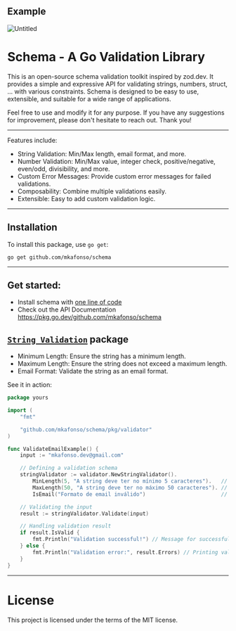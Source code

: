 ## Example

![Untitled](https://github.com/user-attachments/assets/ae518aa4-c4ba-420c-af1c-236271114b33)


# Schema - A Go Validation Library


This is an open-source schema validation toolkit inspired by zod.dev. It provides a simple and expressive API for validating strings, numbers, struct, ... with various constraints. Schema is designed to be easy to use, extensible, and suitable for a wide range of applications.

Feel free to use and modify it for any purpose. If you have any suggestions for improvement, please don't hesitate to reach out. Thank you!

---

Features include:

-   String Validation: Min/Max length, email format, and more.
-   Number Validation: Min/Max value, integer check, positive/negative, even/odd, divisibility, and more.
-   Custom Error Messages: Provide custom error messages for failed validations.
-   Composability: Combine multiple validations easily.
-   Extensible: Easy to add custom validation logic.

---

## Installation

To install this package, use `go get`:

    go get github.com/mkafonso/schema

---

## Get started:

-   Install schema with [one line of code](#installation)
-   Check out the API Documentation https://pkg.go.dev/github.com/mkafonso/schema

## [`String Validation`](https://pkg.go.dev/github.com/mkafonso/schema/string "API documentation") package

-   Minimum Length: Ensure the string has a minimum length.
-   Maximum Length: Ensure the string does not exceed a maximum length.
-   Email Format: Validate the string as an email format.

See it in action:

```go
package yours

import (
	"fmt"

	"github.com/mkafonso/schema/pkg/validator"
)

func ValidateEmailExample() {
	input := "mkafonso.dev@gmail.com"

	// Defining a validation schema
	stringValidator := validator.NewStringValidator().
		MinLength(5, "A string deve ter no mínimo 5 caracteres").   // Sets minimum length constraint
		MaxLength(50, "A string deve ter no máximo 50 caracteres"). // Sets maximum length constraint
		IsEmail("Formato de email inválido")                        // Validates as an email format

	// Validating the input
	result := stringValidator.Validate(input)

	// Handling validation result
	if result.IsValid {
		fmt.Println("Validation successful!") // Message for successful validation
	} else {
		fmt.Println("Validation error:", result.Errors) // Printing validation errors
	}
}
```

---

# License

This project is licensed under the terms of the MIT license.
